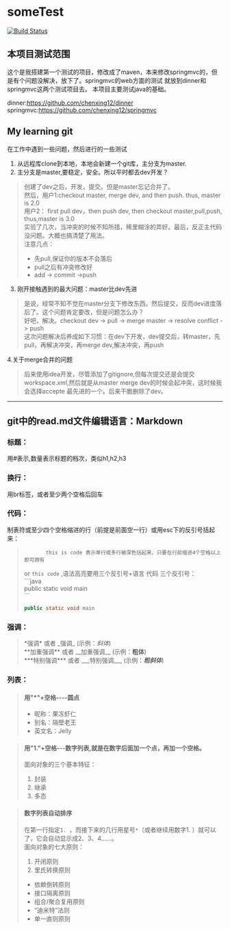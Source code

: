 # someTest
[![Build Status](https://travis-ci.org/Ryan-Miao/someTest.svg?branch=master)](https://travis-ci.org/Ryan-Miao/someTest)

## 本项目测试范围
这个是我搭建第一个测试的项目，修改成了maven，本来修改springmvc的，但是有个问题没解决，放下了。springmvc的web方面的测试
就放到dinner和springmvc这两个测试项目去。
本项目主要测试java的基础。    

dinner:https://github.com/chenxing12/dinner
springmvc:https://github.com/chenxing12/springmvc

## My learning  git
在工作中遇到一些问题，然后进行的一些测试    
 1. 从远程库clone到本地，本地会新建一个git库，主分支为master.
 2. 主分支是master,要稳定，安全。所以平时都去dev开发？  
>创建了dev之后，开发，提交。但是master忘记合并了。   
>然后，用户1:checkout master, merge dev, and then  push. thus, master is 2.0    
>用户2： first pull dev，then push dev, then  checkout master,pull,push, thus,master is 3.0   
>实验了几次，当冲突的时候不知所措，稀里糊涂的弄好。最后，反正主代码没问题。大概也搞清楚了用法。    
>注意几点：  
> *  先pull,保证你的版本不会落后    
> *  pull之后有冲突修改好      
> *  add  -> commit ->push     
    
 3. 刚开接触遇到的最大问题：master比dev先进    
> 是说，经常不知不觉在master分支下修改东西。然后提交，反而dev进度落后了。这个问题肯定要改，但是问题怎么办？     
> 好吧，解决。checkout dev -> pull -> merge master -> resolve conflict -> push   
> 这次问题解决后养成如下习惯：在dev下开发，dev提交后，转master，先pull，再解决冲突，再merge dev,解决冲突，再push 

 4.关于merge合并的问题
 > 后来使用idea开发，尽管添加了gitignore,但每次提交还是会提交workspace.xml,然后就是从master merge dev的时候会起冲突，这时候我会选择accepte 最先进的一个。后来干脆删除了dev。
 
                     
 -------------------------------------
## git中的read.md文件编辑语言：Markdown    
###  **标题：** 
用\#表示,数量表示标题的档次，类似h1,h2,h3<br/>
###  **换行：**
用br标签，或者至少两个空格后回车   
###  **代码：**
制表符或至少四个空格缩进的行（前提是前面空一行）或用esc下的反引号括起来：    
>
>            this is code 表示单行或多行被深色括起来，只要在行前缩进4个空格以上即可拥有
> or  `this code` ,语法高亮要用三个反引号+语言  代码  三个反引号：<br>
>  \`\`\`java   <br>
> public static void main  <br>
> \`\`\`
> ```java   
> public static void main
> ```    

###  **强调：** 
>\*强调\* 或者 \_强调\_ (示例：_斜体_)    
>\*\*加重强调\*\* 或者 \_\_加重强调\_\_ (示例：__粗体__)    
>\*\*\*特别强调\*\*\* 或者 \_\_\_特别强调\_\_\_ (示例：___粗斜体___)     

###  **列表：**      
>#### 用"*"+空格----圆点      
> * 昵称：果冻虾仁    
> * 别名：隔壁老王    
> * 英文名：Jelly    

> #### 用"1."+空格---数字列表,就是在数字后面加一个点，再加一个空格。
> 面向对象的三个基本特征：    
> 1. 封装    
> 2. 继承    
> 3. 多态    

> #### 数字列表自动排序
>在第一行指定`1. `，而接下来的几行用星号`*`（或者继续用数字1. ）就可以了，它会自动显示成2、3、4……。        
>面向对象的七大原则：   
>  1. 开闭原则   
>  1. 里氏转换原则   
>  * 依赖倒转原则   
>  * 接口隔离原则   
>  * 组合/聚合复用原则   
>  * “迪米特”法则   
>  * 单一直则原则    




